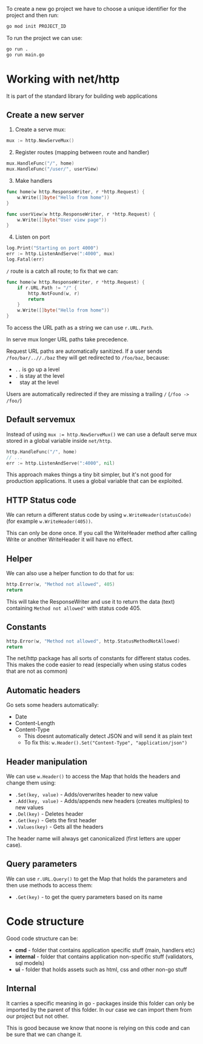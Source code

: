 To create a new go project we have to choose a unique identifier for the project and then run:
```sh
go mod init PROJECT_ID
```

To run the project we can use:

```sh
go run .
go run main.go
```

# Working with net/http

It is part of the standard library for building web applications

## Create a new server
1. Create a serve mux:
```go
mux := http.NewServeMux()
```
2. Register routes (mapping between route and handler)
```go
mux.HandleFunc("/", home)
mux.HandleFunc("/user/", userView)
```
3. Make handlers
```go
func home(w http.ResponseWriter, r *http.Request) {
	w.Write([]byte("Hello from home"))
}

func userView(w http.ResponseWriter, r *http.Request) {
	w.Write([]byte("User view page"))
}
```
4. Listen on port
```go
log.Print("Starting on port 4000")
err := http.ListenAndServe(":4000", mux)
log.Fatal(err)
```

`/` route is a catch all route; to fix that we can:

```go
func home(w http.ResponseWriter, r *http.Request) {
	if r.URL.Path != "/" {
		http.NotFound(w, r)
		return
	}
	w.Write([]byte("Hello from home"))
}
```

To access the URL path as a string we can use `r.URL.Path`.

In serve mux longer URL paths take precedence.

Request URL paths are automatically sanitized. If a user sends `/foo/bar/..//./baz` they will get redirected to `/foo/baz`, because:
- `..` is go up a level
- `.` is stay at the level
- ` ` stay at the level

Users are automatically redirected if they are missing a trailing `/` (`/foo -> /foo/`)

## Default servemux
Instead of using `mux := http.NewServeMux()` we can use a default serve mux stored in a global variable inside `net/http`.

```go
http.HandleFunc("/", home)
// ...
err := http.ListenAndServe(":4000", nil) 
```

This approach makes things a tiny bit simpler, but it's not good for production applications. It uses a global variable that can be exploited.

## HTTP Status code
We can return a different status code by using `w.WriteHeader(statusCode)` (for example `w.WriteHeader(405))`.

This can only be done once. If you call the WriteHeader method after calling Write or another WriteHeader it will have no effect.

## Helper
We can also use a helper function to do that for us:
```go
http.Error(w, "Method not allowed", 405)
return
```

This will take the ResponseWriter and use it to return the data (text) containing `Method not allowed"` with status code 405.

## Constants
```go
http.Error(w, "Method not allowed", http.StatusMethodNotAllowed)
return
```

The net/http package has all sorts of constants for different status codes. This makes the code easier to read (especially when using status codes that are not as common)

## Automatic headers
Go sets some headers automatically:
- Date
- Content-Length
- Content-Type
	- This doesnt automatically detect JSON and will send it as plain text
	- To fix this: `w.Header().Set("Content-Type", "application/json")`

## Header manipulation
We can use `w.Header()` to access the Map that holds the headers and change them using:
- `.Set(key, value)` - Adds/overwrites header to new value
- `.Add(key, value)` - Adds/appends new headers (creates multiples) to new values
- `.Del(key)` - Deletes header
- `.Get(key)` - Gets the first header
- `.Values(key)` - Gets all the headers

The header name will always get canonicalized (first letters are upper case).

## Query parameters
We can use `r.URL.Query()` to get the Map that holds the parameters and then use methods to access them:
- `.Get(key)` - to get the query parameters based on its name

# Code structure

Good code structure can be:
- **cmd** - folder that contains application specific stuff (main, handlers etc)
- **internal** - folder that contains application non-specific stuff (validators, sql models)
- **ui** - folder that holds assets such as html, css and other non-go stuff
## Internal
It carries a specific meaning in go - packages inside this folder can only be imported by the parent of this folder. In our case we can import them from our project but not other. 

This is good because we know that noone is relying on this code and can be sure that we can change it.